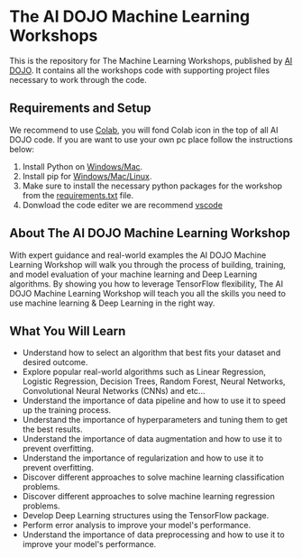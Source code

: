 # The AI DOJO Machine Learning Workshops

This is the repository for The Machine Learning Workshops, published by [AI DOJO](https://github.com/TheAIDojo). It contains all the workshops code with supporting project files necessary to work through the code.

## Requirements and Setup

We recommend to use [Colab](https://colab.research.google.com/?utm_source=scs-index), you will fond Colab icon in the top of all AI DOJO code.
If you are want to use your own pc place follow the instructions below:
1. Install Python on [Windows/Mac](https://www.python.org/downloads/release/python-387/).
2. Install pip for [Windows/Mac/Linux](https://pip.pypa.io/en/stable/installation/).
3. Make sure to install the necessary python packages for the workshop from the [requirements.txt](https://github.com/TheAIDojo/Workshops/blob/main/requirements.txt) file.
4. Donwload the code editer we are recommend [vscode](https://code.visualstudio.com/download)

## About The AI DOJO Machine Learning Workshop

With expert guidance and real-world examples the AI DOJO Machine Learning Workshop will walk you through the process of building, training, and model evaluation of your machine learning and Deep Learning algorithms. By showing you how to leverage TensorFlow flexibility, The AI DOJO Machine Learning Workshop will teach you all the skills you need to use machine learning & Deep Learning in the right way.

## What You Will Learn
* Understand how to select an algorithm that best fits your dataset and desired outcome.
* Explore popular real-world algorithms such as Linear Regression, Logistic Regression, Decision Trees, Random Forest, Neural Networks, Convolutional Neural Networks (CNNs) and etc...
* Understand the importance of data pipeline and how to use it to speed up the training process.
* Understand the importance of hyperparameters and tuning them to get the best results.
* Understand the importance of data augmentation and how to use it to prevent overfitting.
* Understand the importance of regularization and how to use it to prevent overfitting.
* Discover different approaches to solve machine learning classification problems.
* Discover different approaches to solve machine learning regression problems.
* Develop Deep Learning structures using the TensorFlow package.
* Perform error analysis to improve your model's performance.
* Understand the importance of data preprocessing and how to use it to improve your model's performance.


